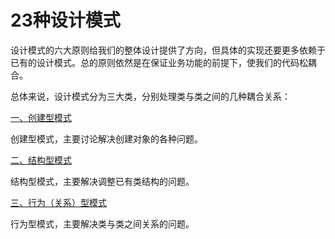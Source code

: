 # 23种设计模式

设计模式的六大原则给我们的整体设计提供了方向，但具体的实现还要更多依赖于已有的设计模式。总的原则依然是在保证业务功能的前提下，使我们的代码松耦合。

总体来说，设计模式分为三大类，分别处理类与类之间的几种耦合关系：

[一、创建型模式](设计模式之创建型模式.md)

创建型模式，主要讨论解决创建对象的各种问题。

[二、结构型模式](设计模式之结构型模式.md)

结构型模式，主要解决调整已有类结构的问题。

[三、行为（关系）型模式](设计模式之关系型模式.md)

行为型模式，主要解决类与类之间关系的问题。
